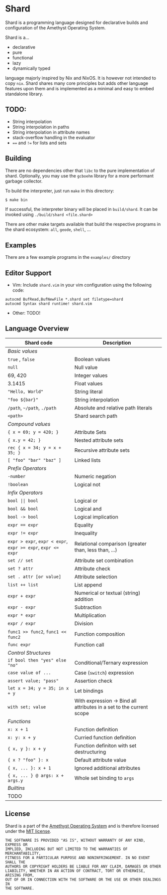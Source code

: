 # Shard

Shard is a programming language designed for declarative builds and configuration of the Amethyst Operating System.

Shard is a...

- declarative
- pure
- functional
- lazy
- dynamically typed

language majorly inspired by Nix and NixOS. It is however not intended to copy `nix`. Shard shares many core principles but adds other language features upon them and is implemented as a minimal and easy to embed standalone library.

## TODO:

- String interpolation
- String interpolation in paths
- String interpolation in attribute names
- stack-overflow handling in the evaluator
- `==` and `!=` for lists and sets

## Building

There are no dependencies other that `libc` to the pure implementation of shard. Optionally, you may use the `gcboehm` library for a more performant garbage collector.

To build the interpreter, just run `make` in this directory:

```sh
$ make bin
```

If successful, the interpreter binary will be placed in `build/shard`. It can be invoked using `./build/shard <file.shard>`

There are other make targets available that build the respective programs in the shard ecosystem: `all`, `geode`, `shell`, ...

## Examples

There are a few example programs in the `examples/` directory

## Editor Support

* Vim: Include `shard.vim` in your vim configuration using the following code:

```vim
autocmd BufRead,BufNewFile *.shard set filetype=shard
autocmd Syntax shard runtime! shard.vim
```

* Other: TODO!

## Language Overview

|  Shard code           | Description    |
|-----------------------|----------------|
| *Basic values*        |                |
| `true` , `false`      | Boolean values |
| `null`                | Null value     |
| 69, 420               | Integer values |
| 3.1415                | Float values   |
| `"Hello, World"`      | String literal |
| `"foo ${bar}"`        | String interpolation |
| `/path`, `~/path`, `./path` | Absolute and relative path literals |
| `<path>`              | Shard search path |
| *Compound values*     |                   |
| `{ x = 69; y = 420; }` | Attribute Sets   |
| `{ x.y = 42; }`       | Nested attribute sets |
| `rec { x = 34; y = x + 35; }` | Recursive attribute sets |
| `[ "foo" "bar" "baz" ]` | Linked lists
| *Prefix Operators*     |               |
| `-number`              | Numeric negation |
| `!boolean`             | Logical not      |
| *Infix Operators*      |              |
| `bool \|\| bool`       | Logical or |
| `bool && bool`         | Logical and |
| `bool -> bool`         | Logical implication |
| `expr == expr`         | Equality |
| `expr != expr`         | Inequality |
| `expr > expr`, `expr < expr`, `expr >= expr`, `expr <= expr` | Relational comparison (greater than, less than, ...)
| `set // set`          | Attribute  set combination |
| `set ? attr`          | Attribute check |
| `set . attr [or value]` | Attribute selection |
| `list ++ list`        | List append   |
| `expr + expr`         | Numerical or textual (string) addition |
| `expr - expr`         | Subtraction   |
| `expr * expr`         | Multiplication |
| `expr / expr`         | Division |
| `func1 >> func2`, `func1 << func2` | Function composition |
| `func expr`           | Function call |
| *Control Structures*  |               |
| `if bool then "yes" else "no"` | Conditional/Ternary expression |
| `case value of ...`   | Case (`switch`) expression |
| `assert value; "pass"` | Assertion check |
| `let x = 34; y = 35; in x + y` | Let bindings |
| `with set; value`     | With expression -> Bind all attributes in a set to the current scope |
| *Functions*           |           |
| `x: x + 1`            | Function definition |
| `x: y: x + y`         | Curried function definition |
| `{ x, y }: x + y`     | Function definiton with set destructuring |
| `{ x ? "foo" }: x`    | Default attribute value |
| `{ x, ... }: x + 1`   | Ignored additional attributes |
| `{ x, ... } @ args: x + args.y` | Whole set binding to `args` |
| *Builtins*            |           |
| TODO                  |           |

## License

Shard is a part of the [Amethyst Operating System](https://github.com/spydr06/amethyst) and is therefore licensed under the [MIT license](../LICENSE).

```
THE SOFTWARE IS PROVIDED "AS IS", WITHOUT WARRANTY OF ANY KIND, EXPRESS OR
IMPLIED, INCLUDING BUT NOT LIMITED TO THE WARRANTIES OF MERCHANTABILITY,
FITNESS FOR A PARTICULAR PURPOSE AND NONINFRINGEMENT. IN NO EVENT SHALL THE
AUTHORS OR COPYRIGHT HOLDERS BE LIABLE FOR ANY CLAIM, DAMAGES OR OTHER
LIABILITY, WHETHER IN AN ACTION OF CONTRACT, TORT OR OTHERWISE, ARISING FROM,
OUT OF OR IN CONNECTION WITH THE SOFTWARE OR THE USE OR OTHER DEALINGS IN
THE SOFTWARE.
```
